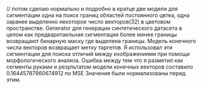 // потом сделаю нормально и подробно 
в кратце две модели для сигментации одна на поиск границ областей постоянного цвтеа, одна заранее выделенно некоторое число векторов(32)  в цветовом пространстве. Generator для генерации синтетического
датасета в целом как предваритаельная сигментация более менее границы возвращают бинарную маску где выделена границы. Модель конечного числа векторов возвращает метку таргетов.
Я использовал эти сигментации для поиска отличий между ихображениями при помощи морфологического анализа. Ошибка между тем что я разметил как сегменты руками и результатом модели конечных векторов составило 0.16445787960674912 по MSE Значения были нормализованы перед этим.
